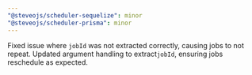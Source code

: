 ```yaml
---
"@steveojs/scheduler-sequelize": minor
"@steveojs/scheduler-prisma": minor
---
```


Fixed issue where `jobId` was not extracted correctly, causing jobs to not repeat. Updated argument handling to extract`jobId`, ensuring jobs reschedule as expected.
